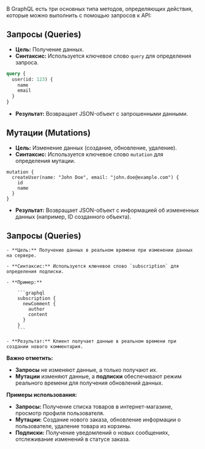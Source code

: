 



В GraphQL есть три основных типа методов, определяющих действия, которые можно выполнить с помощью запросов к API:

## Запросы (Queries)
- **Цель:** Получение данных.
- **Синтаксис:** Используется ключевое слово `query` для определения запроса.
```graphql
query {
  user(id: 123) {
    name
    email
  }
}
```
- **Результат:** Возвращает JSON-объект с запрошенными данными.

## Мутации (Mutations)
- **Цель:** Изменение данных (создание, обновление, удаление).
- **Синтаксис:** Используется ключевое слово `mutation` для определения мутации.
```
mutation {
  createUser(name: "John Doe", email: "john.doe@example.com") {
    id
    name
  }
}
```
- **Результат:** Возвращает JSON-объект с информацией об измененных данных (например, ID созданного объекта).

        
## Запросы (Queries)
    
    - **Цель:** Получение данных в реальном времени при изменении данных на сервере.
        
    - **Синтаксис:** Используется ключевое слово `subscription` для определения подписки.
        
    - **Пример:**
        
        ```graphql
        subscription {
          newComment {
            author
            content
          }
        }
        ```
        
    - **Результат:** Клиент получает данные в реальном времени при создании нового комментария.
        

**Важно отметить:**

- **Запросы** не изменяют данные, а только получают их.
- **Мутации** изменяют данные, а **подписки** обеспечивают режим реального времени для получения обновлений данных.

**Примеры использования:**

- **Запросы:** Получение списка товаров в интернет-магазине, просмотр профиля пользователя.
- **Мутации:** Создание нового заказа, обновление информации о пользователе, удаление товара из корзины.
- **Подписки:** Получение уведомлений о новых сообщениях, отслеживание изменений в статусе заказа.